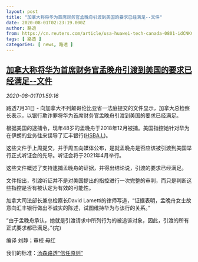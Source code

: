 ```yaml
---
layout: post
title: "加拿大称将华为首席财务官孟晚舟引渡到美国的要求已经满足--文件"
date: 2020-08-01T02:23:19.000Z
author: 路透
from: https://cn.reuters.com/article/usa-huawei-tech-canada-0801-idCNKCS24X3CE
tags: [ 路透 ]
categories: [ news, 路透 ]
---
```

<!--1596248599000-->
[加拿大称将华为首席财务官孟晚舟引渡到美国的要求已经满足--文件](https://cn.reuters.com/article/usa-huawei-tech-canada-0801-idCNKCS24X3CE)
------

<div>
<div><i>2020-08-01T01:59:16</i></div><div class="StandardArticleBody_body"><p>路透7月31日 - 向加拿大不列颠哥伦比亚省一法庭提交的文件显示，加拿大总检察长表示，以银行欺诈罪将华为首席财务官孟晚舟引渡到美国的要求已经满足。 </p><p>根据美国的逮捕令，现年48岁的孟晚舟于2018年12月被捕。美国指控她针对华为在伊朗的业务往来误导了汇丰银行(<span id="symbol_HSBA.L_0"><a href="//www.reuters.com/companies/HSBA.L">HSBA.L</a></span>)。 </p><p>这些文件于上周提交，并于周五向媒体公布，是就孟晚舟是否应该被引渡到美国举行正式听证会的先导。听证会将于2021年4月举行。 </p><p>这些文件概述了支持逮捕孟晚舟的证据，并得出结论说，引渡的要求已经满足。 </p><p>文件指出，引渡听证并不是对美国提出的指控进行一次完整的审判，而只是判断这些指控是否有被认定为有效的可能性。 </p><p>加拿大司法部长兼总检察长David Lametti的律师写道，“证据表明，孟晚舟女士故意向汇丰银行做出不诚实的陈述，试图维持华为与该行的关系。” </p><p>“由于孟晚舟承认，她就是引渡请求中所列行为的被追诉对象，因此，引渡的所有正式要求都已满足。”(完) </p><div class="Attribution_container"><div class="Attribution_attribution"><p class="Attribution_content">编译 刘静；审校 母红 </p></div></div><div class="StandardArticleBody_trustBadgeContainer"><span class="StandardArticleBody_trustBadgeTitle">我们的标准：</span><span class="trustBadgeUrl"><a href="https://www.thomsonreuters.cn/content/dam/openweb/documents/pdf/china/brochures/about-us-1.pdf">汤森路透“信任原则”</a></span></div></div>
</div>
